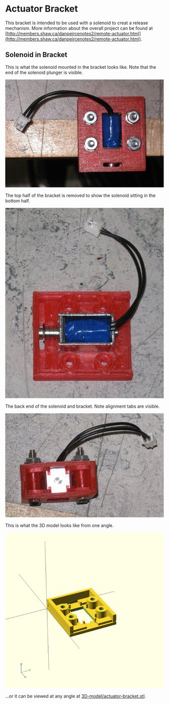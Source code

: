 # Actuator Bracket

This bracket is intended to be used with a solenoid to creat a release mechanism.
More information about the overall project can be found at [http://members.shaw.ca/danpeircenotes2/remote-actuator.html](http://members.shaw.ca/danpeircenotes2/remote-actuator.html).

## Solenoid in Bracket

This is what the solenoid mounted in the bracket looks like.
Note that the end of the solenoid plunger is visible.

![](images/solenoid-in-bracket.jpg)

The top half of the bracket is removed to show the solenoid sitting in the bottom half.

![](images/solenoid-half-bracket.jpg)

The back end of the solenoid and bracket. 
Note alignment tabs are visible.

![](images/solenoid-back.jpg)

This is what the 3D model looks like from one angle.

![](images/3d-model.png)
	
...or it can be viewed at any angle at [3D-model/actuator-bracket.stl](3D-model/actuator-bracket.stl).
